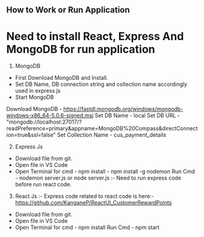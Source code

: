 ## How to Work or Run Application

# Need to install React, Express And MongoDB for run application

1) MongoDB
- First Download MongoDB and Install.
- Set DB Name, DB connection string and collection name accordingly used in express js
- Start MongoDB

Download MongoDB - https://fastdl.mongodb.org/windows/mongodb-windows-x86_64-5.0.6-signed.msi
Set DB Name - local
Set DB URL - "mongodb://localhost:27017/?readPreference=primary&appname=MongoDB%20Compass&directConnection=true&ssl=false"
Set Collection Name - cus_payment_details

2) Express Js
- Download file from git.
- Open file in VS Code
- Open Terminal for cmd - npm install
                        - npm install -g nodemon
              Run Cmd   - nodemon server.js or node server.js :- Need to run express code before run react code.

3) React Js :- Express code related to react code is here:- https://github.com/KanganeP/ReactUI_CustomerRewardPoints
- Download file from git.
- Open file in VS Code
- Open Terminal for cmd - npm install
              Run Cmd   - npm start